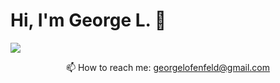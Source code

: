 # Hi, I'm George L. 👋

<a href="t.me/GeorgeLofenfeld">
       <img src="https://img.shields.io/badge/Telegram-2CA5E0?style=for-the-badge&logo=telegram&logoColor=white"/>
</a>
<p align='center'>
   📫 How to reach me: <a href='mailto:georgelofenfeld@gmail.com'>georgelofenfeld@gmail.com</a>
</p>
